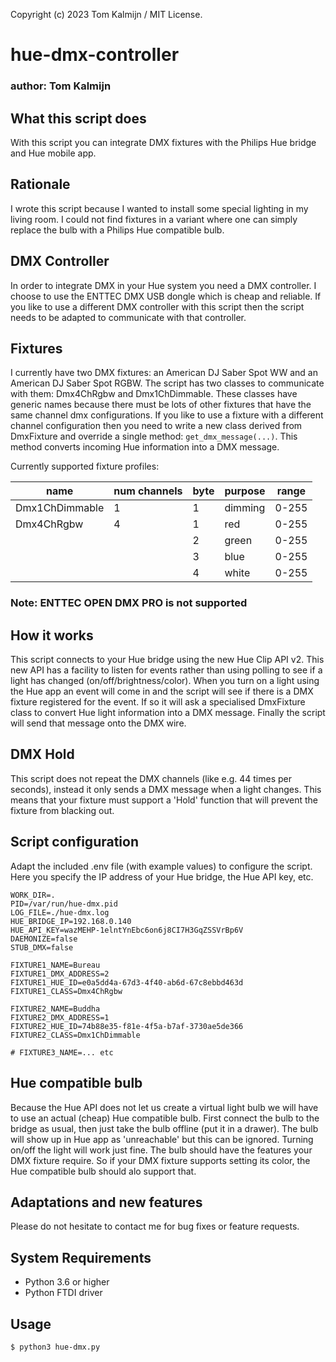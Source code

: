 Copyright (c) 2023 Tom Kalmijn / MIT License.

# hue-dmx-controller
### author: Tom Kalmijn

## What this script does
With this script you can integrate DMX fixtures with the Philips Hue bridge and Hue mobile app.

## Rationale
I wrote this script because I wanted to install some special lighting in my living room. I could not find fixtures
in a variant where one can simply replace the bulb with a Philips Hue compatible bulb. 

## DMX Controller
In order to integrate DMX in your Hue system you need a DMX controller. I choose to use the ENTTEC DMX USB dongle
which is cheap and reliable. If you like to use a different DMX controller with this script then the script 
needs to be adapted to communicate with that controller.

## Fixtures
I currently have two DMX fixtures: an American DJ Saber Spot WW and an American DJ Saber Spot RGBW. The script
has two classes to communicate with them: Dmx4ChRgbw and Dmx1ChDimmable. These classes have generic names because
there must be lots of other fixtures that have the same channel dmx configurations. If you like to use a fixture
with a different channel configuration then you need to write a new class derived from DmxFixture and override
a single method: ```get_dmx_message(...)```. This method converts incoming Hue information into a DMX message.

Currently supported fixture profiles:

| name           | num channels | byte | purpose | range |
|----------------|--------------|------|---------|-------|
| Dmx1ChDimmable | 1            | 1    | dimming | 0-255 |
| Dmx4ChRgbw     | 4            | 1    | red     | 0-255 |
|                |              | 2    | green   | 0-255 |
|                |              | 3    | blue    | 0-255 |
|                |              | 4    | white   | 0-255 |

### Note: ENTTEC OPEN DMX PRO is not supported

## How it works
This script connects to your Hue bridge using the new Hue Clip API v2. This new API has a facility to 
listen for events rather than using polling to see if a light has changed (on/off/brightness/color). When
you turn on a light using the Hue app an event will come in and the script will see if there is a DMX
fixture registered for the event. If so it will ask a specialised DmxFixture class to convert Hue light
information into a DMX message. Finally the script will send that message onto the DMX wire.

## DMX Hold
This script does not repeat the DMX channels (like e.g. 44 times per seconds), instead it only sends a 
DMX message when a light changes. This means that your fixture must support a 'Hold' function that will
prevent the fixture from blacking out. 

## Script configuration
Adapt the included .env file (with example values) to configure the script. Here you specify the IP
address of your Hue bridge, the Hue API key, etc.
```
WORK_DIR=.
PID=/var/run/hue-dmx.pid
LOG_FILE=./hue-dmx.log
HUE_BRIDGE_IP=192.168.0.140
HUE_API_KEY=wazMEHP-1elntYnEbc6on6j8CI7H3GqZSSVrBp6V
DAEMONIZE=false
STUB_DMX=false

FIXTURE1_NAME=Bureau
FIXTURE1_DMX_ADDRESS=2
FIXTURE1_HUE_ID=e0a5dd4a-67d3-4f40-ab6d-67c8ebbd463d
FIXTURE1_CLASS=Dmx4ChRgbw

FIXTURE2_NAME=Buddha
FIXTURE2_DMX_ADDRESS=1
FIXTURE2_HUE_ID=74b88e35-f81e-4f5a-b7af-3730ae5de366
FIXTURE2_CLASS=Dmx1ChDimmable

# FIXTURE3_NAME=... etc
```

## Hue compatible bulb
Because the Hue API does not let us create a virtual light bulb we will have to use an actual (cheap) Hue
compatible bulb. First connect the bulb to the bridge as usual, then just take the bulb offline (put it
in a drawer). The bulb will show up in Hue app as 'unreachable' but this can be ignored. Turning on/off 
the light will work just fine. The bulb should have the features your DMX fixture require. So if your DMX
fixture supports setting its color, the Hue compatible bulb should alo support that.

## Adaptations and new features
Please do not hesitate to contact me for bug fixes or feature requests.

## System Requirements
- Python 3.6 or higher
- Python FTDI driver 
 
## Usage

```bash
$ python3 hue-dmx.py
```


